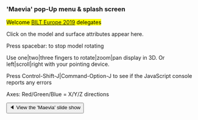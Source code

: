 ### 'Maevia' pop-Up menu & splash screen

<mark>Welcome [BILT Europe 2019]( https://www.dbeinstitute.org/event/bcs-europe-2019/ ) delegates</mark>

Click on the model and surface attributes appear here.

Press spacebar: to stop model rotating

Use one|two|three fingers to rotate|zoom|pan display in 3D.
Or left|scroll|right with your pointing device.

Press Control-Shift-J|Command-Option-J to see if the JavaScript console reports any errors

Axes: Red/Green/Blue = X/Y/Z directions

<button onclick="navDragMove.style +='width:60%;left:30%;';divDragMoveContent.style +='height:500px;';divDragMoveContent.innerHTML='<iframe id=ifr frameBorder=10 src=slideshow-2019-07-02.html style=height:300px;width:100%; ></iframe>';" >&#x1f508; View the 'Maevia' slide show</button>